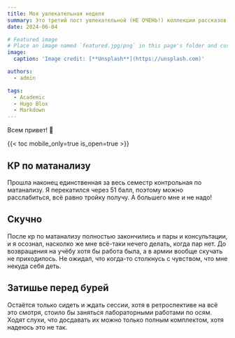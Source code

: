 ```yaml
---
title: Моя увлекательная неделя
summary: Это третий пост увлекательной (НЕ ОЧЕНЬ!) коллекции рассказов о моей повседневной жизни!
date: 2024-06-04

# Featured image
# Place an image named `featured.jpg/png` in this page's folder and customize its options here.
image:
  caption: 'Image credit: [**Unsplash**](https://unsplash.com)'

authors:
  - admin

tags:
  - Academic
  - Hugo Blox
  - Markdown
---
```


Всем привет! 👋

{{< toc mobile_only=true is_open=true >}}

## КР по матанализу

Прошла наконец единственная за весь семестр контрольная по матанализу. Я перекатился через 51 балл, поэтому можно расслабиться, всё равно тройку получу. А большего мне и не надо!

## Скучно

После кр по матанализу полностью закончились и пары и консультации, и я осознал, насколко же мне всё-таки нечего делать, когда пар нет. До возвращения на учёбу хотя бы работа была, а в армии вообще скучать не приходилось. Не ожидал, что когда-то столкнусь с чувством, что мне некуда себя деть.

## Затишье перед бурей

Остаётся только сидеть и ждать сессии, хотя в ретроспективе на всё это смотря, стоило бы заняться лабораторными работами по осям. Ходят слухи, что досдавать их можно только полным комплектом, хотя надеюсь это не так.


